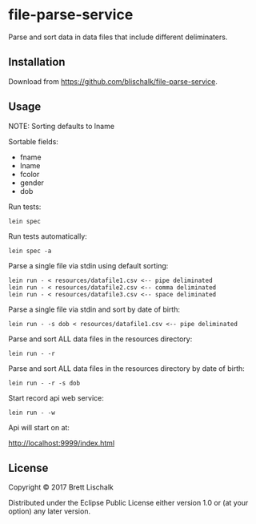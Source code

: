 # file-parse-service

Parse and sort data in data files that include different deliminaters.

## Installation

Download from https://github.com/blischalk/file-parse-service.

## Usage

NOTE: Sorting defaults to lname

Sortable fields:

- fname
- lname
- fcolor
- gender
- dob

Run tests:

    lein spec

Run tests automatically:

    lein spec -a

Parse a single file via stdin using default sorting:

    lein run - < resources/datafile1.csv <-- pipe deliminated
    lein run - < resources/datafile2.csv <-- comma deliminated
    lein run - < resources/datafile3.csv <-- space deliminated


Parse a single file via stdin and sort by date of birth:

    lein run - -s dob < resources/datafile1.csv <-- pipe deliminated

Parse and sort ALL data files in the resources directory:

    lein run - -r


Parse and sort ALL data files in the resources directory by date of birth:

    lein run - -r -s dob

Start record api web service:

    lein run - -w

Api will start on at:

[http://localhost:9999/index.html](http://localhost:9999/index.html)

## License

Copyright © 2017 Brett Lischalk

Distributed under the Eclipse Public License either version 1.0 or (at
your option) any later version.
